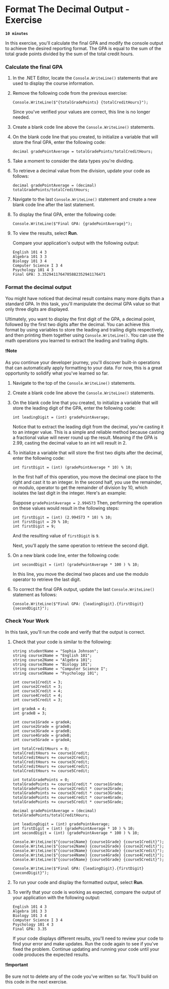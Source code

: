 # Format The Decimal Output - Exercise

**`10 minutes`**

In this exercise, you'll calculate the final GPA and modify the console output to achieve the desired reporting format. The GPA is equal to the sum of the total grade points divided by the sum of the total credit hours.

### Calculate the final GPA

1. In the .NET Editor, locate the `Console.WriteLine()` statements that are used to display the course information.

2. Remove the following code from the previous exercise:

     ```
     Console.WriteLine($"{totalGradePoints} {totalCreditHours}");
     ```

     Since you've verified your values are correct, this line is no longer needed.

3. Create a blank code line above the `Console.WriteLine()` statements.

4. On the blank code line that you created, to initialize a variable that will store the final GPA, enter the following code:

     ```
     decimal gradePointAverage = totalGradePoints/totalCreditHours;
     ```

5. Take a moment to consider the data types you're dividing.

6. To retrieve a decimal value from the division, update your code as follows:

     ```
     decimal gradePointAverage = (decimal) totalGradePoints/totalCreditHours;
     ```

7. Navigate to the last `Console.WriteLine()` statement and create a new blank code line after the last statement.

8. To display the final GPA, enter the following code:

     ```
     Console.WriteLine($"Final GPA: {gradePointAverage}");
     ```

9. To view the results, select **Run**.

     Compare your application's output with the following output:

     ```
     English 101 4 3
     Algebra 101 3 3
     Biology 101 3 4
     Computer Science I 3 4
     Psychology 101 4 3
     Final GPA: 3.3529411764705882352941176471
     ```

### Format the decimal output

You might have noticed that decimal result contains many more digits than a standard GPA. In this task, you'll manipulate the decimal GPA value so that only three digits are displayed.

Ultimately, you want to display the first digit of the GPA, a decimal point, followed by the first two digits after the decimal. You can achieve this format by using variables to store the leading and trailing digits respectively, and then printing them together using `Console.WriteLine()`. You can use the math operations you learned to extract the leading and trailing digits.

❗**Note**

As you continue your developer journey, you'll discover built-in operations that can automatically apply formatting to your data. For now, this is a great opportunity to solidify what you've learned so far.

1. Navigate to the top of the `Console.WriteLine()` statements.

2. Create a blank code line above the `Console.WriteLine()` statements.

3. On the blank code line that you created, to initialize a variable that will store the leading digit of the GPA, enter the following code:

     ```
     int leadingDigit = (int) gradePointAverage;
     ```

     Notice that to extract the leading digit from the decimal, you're casting it to an integer value. This is a simple and reliable method because casting a fractional value will never round up the result. Meaning if the GPA is 2.99, casting the decimal value to an int will result in 2.

4. To initialize a variable that will store the first two digits after the decimal, enter the following code:

     ```
     int firstDigit = (int) (gradePointAverage * 10) % 10;
     ```

     In the first half of this operation, you move the decimal one place to the right and cast it to an integer. In the second half, you use the remainder, or modulo, operator to get the remainder of division by 10, which isolates the last digit in the integer. Here's an example:

     Suppose `gradePointAverage = 2.994573` Then, performing the operation on these values would result in the following steps:

     ```
     int firstDigit = (int) (2.994573 * 10) % 10;
     int firstDigit = 29 % 10;
     int firstDigit = 9;
     ```

     And the resulting value of `firstDigit` is `9`.

     Next, you'll apply the same operation to retrieve the second digit.

5. On a new blank code line, enter the following code:

     ```
     int secondDigit = (int) (gradePointAverage * 100 ) % 10;
     ```

     In this line, you move the decimal two places and use the modulo operator to retrieve the last digit.

6. To correct the final GPA output, update the last `Console.WriteLine()` statement as follows:

     ```
     Console.WriteLine($"Final GPA: {leadingDigit}.{firstDigit}{secondDigit}");
     ```

### Check Your Work

In this task, you'll run the code and verify that the output is correct.

1. Check that your code is similar to the following:

     ```
     string studentName = "Sophia Johnson";
     string course1Name = "English 101";
     string course2Name = "Algebra 101";
     string course3Name = "Biology 101";
     string course4Name = "Computer Science I";
     string course5Name = "Psychology 101";

     int course1Credit = 3;
     int course2Credit = 3;
     int course3Credit = 4;
     int course4Credit = 4;
     int course5Credit = 3;

     int gradeA = 4;
     int gradeB = 3;

     int course1Grade = gradeA;
     int course2Grade = gradeB;
     int course3Grade = gradeB;
     int course4Grade = gradeB;
     int course5Grade = gradeA;

     int totalCreditHours = 0;
     totalCreditHours += course1Credit;
     totalCreditHours += course2Credit;
     totalCreditHours += course3Credit;
     totalCreditHours += course4Credit;
     totalCreditHours += course5Credit;

     int totalGradePoints = 0;
     totalGradePoints += course1Credit * course1Grade;
     totalGradePoints += course2Credit * course2Grade;
     totalGradePoints += course3Credit * course3Grade;
     totalGradePoints += course4Credit * course4Grade;
     totalGradePoints += course5Credit * course5Grade;

     decimal gradePointAverage = (decimal) totalGradePoints/totalCreditHours;

     int leadingDigit = (int) gradePointAverage;
     int firstDigit = (int) (gradePointAverage * 10 ) % 10;
     int secondDigit = (int) (gradePointAverage * 100 ) % 10;

     Console.WriteLine($"{course1Name} {course1Grade} {course1Credit}");
     Console.WriteLine($"{course2Name} {course2Grade} {course2Credit}");
     Console.WriteLine($"{course3Name} {course3Grade} {course3Credit}");
     Console.WriteLine($"{course4Name} {course4Grade} {course4Credit}");
     Console.WriteLine($"{course5Name} {course5Grade} {course5Credit}");

     Console.WriteLine($"Final GPA: {leadingDigit}.{firstDigit}{secondDigit}");
     ```

2. To run your code and display the formatted output, select **Run**.

3. To verify that your code is working as expected, compare the output of your application with the following output:

     ```
     English 101 4 3
     Algebra 101 3 3
     Biology 101 3 4
     Computer Science I 3 4
     Psychology 101 4 3
     Final GPA: 3.35
     ```

     If your code displays different results, you'll need to review your code to find your error and make updates. Run the code again to see if you've fixed the problem. Continue updating and running your code until your code produces the expected results.


❗**Important**

Be sure not to delete any of the code you've written so far. You'll build on this code in the next exercise.

